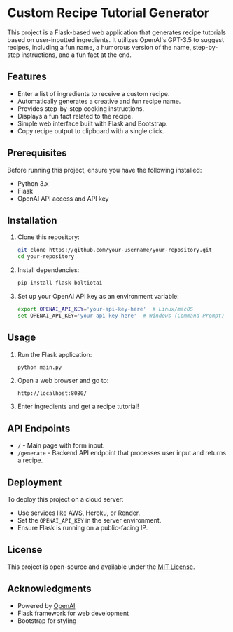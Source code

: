 # Custom Recipe Tutorial Generator

This project is a Flask-based web application that generates recipe tutorials based on user-inputted ingredients. It utilizes OpenAI's GPT-3.5 to suggest recipes, including a fun name, a humorous version of the name, step-by-step instructions, and a fun fact at the end.

## Features
- Enter a list of ingredients to receive a custom recipe.
- Automatically generates a creative and fun recipe name.
- Provides step-by-step cooking instructions.
- Displays a fun fact related to the recipe.
- Simple web interface built with Flask and Bootstrap.
- Copy recipe output to clipboard with a single click.

## Prerequisites
Before running this project, ensure you have the following installed:
- Python 3.x
- Flask
- OpenAI API access and API key

## Installation
1. Clone this repository:
   ```sh
   git clone https://github.com/your-username/your-repository.git
   cd your-repository
   ```

2. Install dependencies:
   ```sh
   pip install flask boltiotai
   ```

3. Set up your OpenAI API key as an environment variable:
   ```sh
   export OPENAI_API_KEY='your-api-key-here'  # Linux/macOS
   set OPENAI_API_KEY='your-api-key-here'  # Windows (Command Prompt)
   ```

## Usage
1. Run the Flask application:
   ```sh
   python main.py
   ```
2. Open a web browser and go to:
   ```
   http://localhost:8080/
   ```
3. Enter ingredients and get a recipe tutorial!

## API Endpoints
- `/` - Main page with form input.
- `/generate` - Backend API endpoint that processes user input and returns a recipe.

## Deployment
To deploy this project on a cloud server:
- Use services like AWS, Heroku, or Render.
- Set the `OPENAI_API_KEY` in the server environment.
- Ensure Flask is running on a public-facing IP.

## License
This project is open-source and available under the [MIT License](LICENSE).

## Acknowledgments
- Powered by [OpenAI](https://openai.com/)
- Flask framework for web development
- Bootstrap for styling

